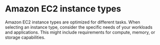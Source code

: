  # Amazon EC2 instance types
 
 Amazon EC2 instance types are optimized for different tasks. When selecting an instance type, consider the specific needs of your workloads and applications.
 This might include requirements for compute, memory, or storage capabilities.
